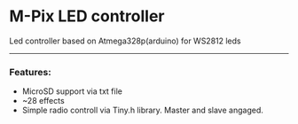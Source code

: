 # M-Pix LED controller
Led controller based on Atmega328p(arduino) for WS2812 leds
___
### Features:
* MicroSD support via txt file
* ~28 effects
* Simple radio controll via Tiny.h library. Master and slave angaged.
